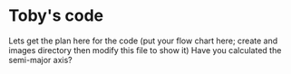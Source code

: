 # Toby's code
Lets get the plan here for the code (put your flow chart here; create and images directory then modify this file to show it)
Have you calculated the semi-major axis?
